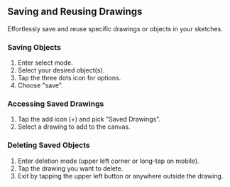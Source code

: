 ## Saving and Reusing Drawings

Effortlessly save and reuse specific drawings or objects in your sketches.

### Saving Objects
1. Enter select mode.
2. Select your desired object(s).
3. Tap the three dots icon for options.
4. Choose "save".

### Accessing Saved Drawings
1. Tap the add icon (+) and pick "Saved Drawings".
2. Select a drawing to add to the canvas.

### Deleting Saved Objects
1. Enter deletion mode (upper left corner or long-tap on mobile).
2. Tap the drawing you want to delete.
3. Exit by tapping the upper left button or anywhere outside the drawing.
